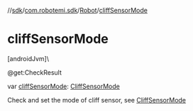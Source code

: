 //[sdk](../../../index.md)/[com.robotemi.sdk](../index.md)/[Robot](index.md)/[cliffSensorMode](cliff-sensor-mode.md)

# cliffSensorMode

[androidJvm]\

@get:CheckResult

var [cliffSensorMode](cliff-sensor-mode.md): [CliffSensorMode](../../com.robotemi.sdk.constants/-cliff-sensor-mode/index.md)

Check and set the mode of cliff sensor, see [CliffSensorMode](../../com.robotemi.sdk.constants/-cliff-sensor-mode/index.md)

